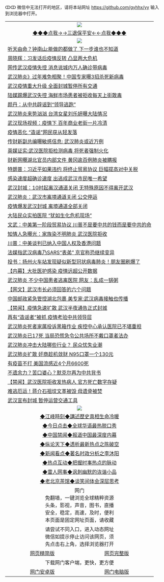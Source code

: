 ↀↀ 微信中无法打开的地区，请将本站网址 https://github.com/gyhhx/yy 输入到浏览器中打开。 

 <table>
  <tr>
    <td colspan="2" align=center><img src="https://github.com/gyhhx/image-upload/blob/master/3t.jpg"></td>
 </tr>
 <tr><td colspan="2" align="center"><a href="https://xball.casa/oo.aspx?name=ogQuit&key=eqxowaguscvmxdgc&from=yy">◆◆◆点我→→三退保平安←←点我◆◆◆</a></td></tr>
  <tr>
    <td colspan="2" align=center><img src="https://cdn.jsdelivr.net/gh/gyoupiodf/im1/%E7%BD%91%E9%97%A8%E6%96%B0%E9%97%BB1.jpg"></td>
 </tr>
<tr><td colspan="2" align="left"><a href="https://xball.casa/oo.aspx?name=c1120812&key=eqxowaguscvmxdgc&from=yy">听天由命？钟南山:能做的都做了 下一步谁也不知道</a></td></tr>
<tr><td colspan="2" align="left"><a href="https://xball.casa/oo.aspx?name=c1120749&key=eqxowaguscvmxdgc&from=yy">周晓辉：习发话后疫情反转 凸显两大危机</a></td></tr>
<tr><td colspan="2" align="left"><a href="https://xball.casa/oo.aspx?name=c1120842&key=eqxowaguscvmxdgc&from=yy">网传武汉疫情失控 消息说城内万人确诊带病毒</a></td></tr>
<tr><td colspan="2" align="left"><a href="https://xball.casa/oo.aspx?name=c1120688&key=eqxowaguscvmxdgc&from=yy">武汉肺炎》过年难免相聚！中国专家曝3招杀死新病毒</a></td></tr>
<tr><td colspan="2" align="left"><a href="https://xball.casa/oo.aspx?name=c1120732&key=eqxowaguscvmxdgc&from=yy">武汉疫情重大升级 全面封城暂停所有交通</a></td></tr>
<tr><td colspan="2" align="left"><a href="https://xball.casa/oo.aspx?name=c1120731&key=eqxowaguscvmxdgc&from=yy">陆媒踢爆武汉失控 海鲜市场患者被拒收每天上街散毒</a></td></tr>
<tr><td colspan="2" align="left"><a href="https://xball.casa/oo.aspx?name=c1120730&key=eqxowaguscvmxdgc&from=yy">颜丹：从中共辟谣到“领导逃跑”</a></td></tr>
<tr><td colspan="2" align="left"><a href="https://xball.casa/oo.aspx?name=c1120773&key=eqxowaguscvmxdgc&from=yy">武汉肺炎来势汹汹 台湾女星刘乐妍曝大陆情况</a></td></tr>
<tr><td colspan="2" align="left"><a href="https://xball.casa/oo.aspx?name=c1120728&key=eqxowaguscvmxdgc&from=yy">武汉现场视频：疫情下 百年商业老街一片冷清</a></td></tr>
<tr><td colspan="2" align="left"><a href="https://xball.casa/oo.aspx?name=c1120761&key=eqxowaguscvmxdgc&from=yy">疫情恶化 “造谣”网民获从轻发落</a></td></tr>
<tr><td colspan="2" align="left"><a href="https://xball.casa/oo.aspx?name=c1120852&key=eqxowaguscvmxdgc&from=yy">传财新副总编曝敏感信息: 武汉肺炎或近万例</a></td></tr>
<tr><td colspan="2" align="left"><a href="https://xball.casa/oo.aspx?name=c1120669&key=eqxowaguscvmxdgc&from=yy">英媒证实:武汉医院拒检测病毒 将死者强制火化</a></td></tr>
<tr><td colspan="2" align="left"><a href="https://xball.casa/oo.aspx?name=c1120782&key=eqxowaguscvmxdgc&from=yy">财新网曝湖北官员内部文件 黄冈逾百例肺炎被瞒报</a></td></tr>
<tr><td colspan="2" align="left"><a href="https://xball.casa/oo.aspx?name=c1120849&key=eqxowaguscvmxdgc&from=yy">特朗普：习近平如果违约 将终止贸易协议 巨幅提高对中关税</a></td></tr>
<tr><td colspan="2" align="left"><a href="https://xball.casa/oo.aspx?name=c1120853&key=eqxowaguscvmxdgc&from=yy">感染速度超确诊速度 出逃成武汉市民唯一希望</a></td></tr>
<tr><td colspan="2" align="left"><a href="https://xball.casa/oo.aspx?name=c1120781&key=eqxowaguscvmxdgc&from=yy">武汉封城：10时起离汉通道关闭 无特殊原因不得离开武汉</a></td></tr>
<tr><td colspan="2" align="left"><a href="https://xball.casa/oo.aspx?name=c1120709&key=eqxowaguscvmxdgc&from=yy">武汉肺炎：武汉市离境通道关闭 公交停运</a></td></tr>
<tr><td colspan="2" align="left"><a href="https://xball.casa/oo.aspx?name=c1120846&key=eqxowaguscvmxdgc&from=yy">疫情爆发武汉封城 离境通道全部关闭</a></td></tr>
<tr><td colspan="2" align="left"><a href="https://xball.casa/oo.aspx?name=c1120851&key=eqxowaguscvmxdgc&from=yy">大陆民众实拍医院 “犹如生化危机现场”</a></td></tr>
<tr><td colspan="2" align="left"><a href="https://xball.casa/oo.aspx?name=c1120671&key=eqxowaguscvmxdgc&from=yy">文武：中美第一阶段贸易协议 川普不是要中共的钱而是要中共的命</a></td></tr>
<tr><td colspan="2" align="left"><a href="https://xball.casa/oo.aspx?name=c1120844&key=eqxowaguscvmxdgc&from=yy">知情人急曝光：家族染不明肺炎 武汉医院拒收</a></td></tr>
<tr><td colspan="2" align="left"><a href="https://xball.casa/oo.aspx?name=c1120666&key=eqxowaguscvmxdgc&from=yy">川普：中美谈判已纳入中国人权及香港问题</a></td></tr>
<tr><td colspan="2" align="left"><a href="https://xball.casa/oo.aspx?name=c1120843&key=eqxowaguscvmxdgc&from=yy">法媒指武汉病毒乃SARS“表弟” 京官称恐继续变异</a></td></tr>
<tr><td colspan="2" align="left"><a href="https://xball.casa/oo.aspx?name=c1120752&key=eqxowaguscvmxdgc&from=yy">投书：扬州火车站发现疑似新型冠状病毒肺炎！朋友圈刷爆了</a></td></tr>
<tr><td colspan="2" align="left"><a href="https://xball.casa/oo.aspx?name=c1120810&key=eqxowaguscvmxdgc&from=yy">【内幕】大批医护感染 疫情远超公开数据</a></td></tr>
<tr><td colspan="2" align="left"><a href="https://xball.casa/oo.aspx?name=c1120719&key=eqxowaguscvmxdgc&from=yy">武汉肺炎 不少中国患者逃离医院 网友：乱成一锅粥</a></td></tr>
<tr><td colspan="2" align="left"><a href="https://xball.casa/oo.aspx?name=c1120679&key=eqxowaguscvmxdgc&from=yy">【网文】武汉市长必须回答的六个问题</a></td></tr>
<tr><td colspan="2" align="left"><a href="https://xball.casa/oo.aspx?name=c1120729&key=eqxowaguscvmxdgc&from=yy">中国邮政紧急管控湖北包裹 美专家:武汉病毒接触也传播</a></td></tr>
<tr><td colspan="2" align="left"><a href="https://xball.casa/oo.aspx?name=c1120847&key=eqxowaguscvmxdgc&from=yy">【禁闻】疫情急速扩散 武汉半夜通告正式封城</a></td></tr>
<tr><td colspan="2" align="left"><a href="https://xball.casa/oo.aspx?name=c1120692&key=eqxowaguscvmxdgc&from=yy">再有“造谣者”被抓 疫情考验中共领导层</a></td></tr>
<tr><td colspan="2" align="left"><a href="https://xball.casa/oo.aspx?name=c1120780&key=eqxowaguscvmxdgc&from=yy">武汉肺炎死者家属投诉黑箱作业 疾控中心承认医院已不堪重担</a></td></tr>
<tr><td colspan="2" align="left"><a href="https://xball.casa/oo.aspx?name=c1120694&key=eqxowaguscvmxdgc&from=yy">武汉肺炎已17死 当局恐慌急令公共场所不戴口罩者法办</a></td></tr>
<tr><td colspan="2" align="left"><a href="https://xball.casa/oo.aspx?name=c1120769&key=eqxowaguscvmxdgc&from=yy">武汉肺炎冲击大陆哪些行业？ 民众忧失业潮</a></td></tr>
<tr><td colspan="2" align="left"><a href="https://xball.casa/oo.aspx?name=c1120845&key=eqxowaguscvmxdgc&from=yy">武汉肺炎扩散 奸商趁机敛财 N95口罩一个130元</a></td></tr>
<tr><td colspan="2" align="left"><a href="https://xball.casa/oo.aspx?name=c1120740&key=eqxowaguscvmxdgc&from=yy">有疫苗不打 美国流感近4个月6600死</a></td></tr>
<tr><td colspan="2" align="left"><a href="https://xball.casa/oo.aspx?name=c1120857&key=eqxowaguscvmxdgc&from=yy">不遗余力？苦口婆心？默克尔再为中共背书</a></td></tr>
<tr><td colspan="2" align="left"><a href="https://xball.casa/oo.aspx?name=c1120748&key=eqxowaguscvmxdgc&from=yy">【禁闻】武汉医院拒收发热病人 官方死亡数字存疑</a></td></tr>
<tr><td colspan="2" align="left"><a href="https://xball.casa/oo.aspx?name=c1120848&key=eqxowaguscvmxdgc&from=yy">难逃厄运！蒋介石祖坟文革被毁  母遗骨被焚</a></td></tr>
<tr><td colspan="2" align="left"><a href="https://xball.casa/oo.aspx?name=c1120711&key=eqxowaguscvmxdgc&from=yy">武汉宣布封城 暂停运营交通工具</a></td></tr>

 <tr>
   <td colspan="2" align=center><img src="https://cdn.jsdelivr.net/gh/gyoupiodf/im1/jf-1.jpg"></td>
  </tr>
   <tr>
   <td colspan="2" align=center> 
<a href="https://xball.casa/oo.aspx?name=c922850&key=eqxowaguscvmxdgc&from=yy&tag=9877">◆江峰時刻◆講述歷史真相生命冷暖</a><br/>
    </td>
  </tr>
   <tr>
   <td colspan="2" align=center> 
<a href="https://xball.casa/oo.aspx?name=c816850&key=eqxowaguscvmxdgc&from=yy&tag=9877">◆今日点击◆全球华语最热脱口秀</a><br/>
    </td>
  </tr>
  <tr>
  <td colspan="2" align=center>
<a href="https://xball.casa/oo.aspx?name=c816860&key=eqxowaguscvmxdgc&from=yy&tag=99733110">◆中国禁闻◆报道中国最深度内幕</a><br/>
   </tr>
  <tr>
     <td colspan="2" align=center>
<a href="https://xball.casa/oo.aspx?name=c816855&key=eqxowaguscvmxdgc&from=yy&tag=997110">◆纵论天下◆透析最新热点之陈破空</a><br/>
   </tr>
   <tr>
      <td colspan="2" align=center>
<a href="https://xball.casa/oo.aspx?name=c838308&key=eqxowaguscvmxdgc&from=yy&tag=9973110">◆新闻看点◆著名时政分析之李沐阳</a><br/>
   </tr>
   <tr>
     <td colspan="2" align=center>
<a href="https://xball.casa/oo.aspx?name=c816852&key=eqxowaguscvmxdgc&from=yy&tag=9733110">◆热点互动◆把握时事热点的脉动</a><br/>
   </tr>
   <tr>
      <td colspan="2" align=center>
<a href="https://xball.casa/oo.aspx?name=c816694&key=eqxowaguscvmxdgc&from=yy&tag=93310">◆雷人网事◆讽刺幽默的诙谐小品</a><br/>
   </tr>
   <tr>
    <td colspan="2" align=center>
<a href="https://xball.casa/oo.aspx?name=c816650&key=eqxowaguscvmxdgc&from=yy&tag=9973110">◆老北京茶馆◆谈笑间体会深层思考</a><br/>
   </tr>
<tr>
    <td colspan="2" align="center">网门<br/>免翻墙，一键浏览全球精粹资源<br/>头条，影视，声音，图书，直播<br/>安全，稳定，高速，及时，便利<br/>本页面是固定网址页面，请收藏</td>
  <tr>
  <tr>
    <td colspan="2" align="center">请尝试不同入口，进入动态网址<br/>微信如提示停止访问该网页，须<br/>先点击右上角，选择浏览器打开</td>
  <tr>  
  <tr>
    <td align="center"><a href="https://gitcdn.xyz/repo/otiny/up/master/show002.htm">网页精简版</a></td>
    <td align="center"><a href="https://gitcdn.xyz/repo/otiny/up/master/show001.htm">网页完整版</a></td>
  </tr>
  <tr>
    <td colspan="2" align="center">下载网门客户端，更快，更方便</td>
  <tr>
  <tr>
    <td align="center"><a href="https://raw.githubusercontent.com/opipe/up/master/oGatea.apk">网门安卓版</a></td>
    <td align="center"><a href="https://raw.githubusercontent.com/opipe/up/master/oGate.zip">网门电脑版</a></td>
  </tr>

</table>

